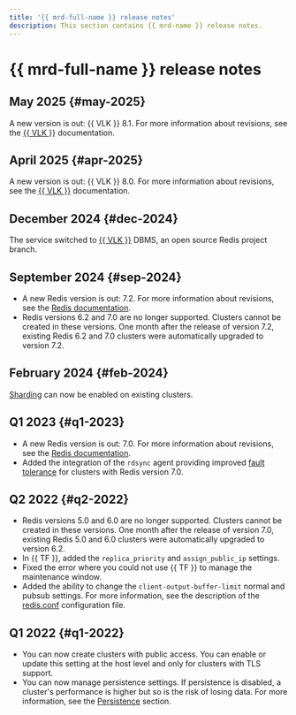 ```yaml
---
title: '{{ mrd-full-name }} release notes'
description: This section contains {{ mrd-name }} release notes.
---
```


# {{ mrd-full-name }} release notes

## May 2025 {#may-2025}

A new version is out: {{ VLK }} 8.1. For more information about revisions, see the [{{ VLK }}](https://github.com/valkey-io/valkey/releases) documentation.

## April 2025 {#apr-2025}

A new version is out: {{ VLK }} 8.0. For more information about revisions, see the [{{ VLK }}](https://github.com/valkey-io/valkey/releases) documentation.

## December 2024 {#dec-2024}

The service switched to [{{ VLK }}](https://valkey.io/) DBMS, an open source Redis project branch.

## September 2024 {#sep-2024}

* A new Redis version is out: 7.2. For more information about revisions, see the [Redis documentation](https://raw.githubusercontent.com/redis/redis/7.2/00-RELEASENOTES).
* Redis versions 6.2 and 7.0 are no longer supported. Clusters cannot be created in these versions. One month after the release of version 7.2, existing Redis 6.2 and 7.0 clusters were automatically upgraded to version 7.2.

## February 2024 {#feb-2024}

[Sharding](./concepts/sharding.md) can now be enabled on existing clusters.

## Q1 2023 {#q1-2023}

* A new Redis version is out: 7.0. For more information about revisions, see the [Redis documentation](https://raw.githubusercontent.com/redis/redis/7.0/00-RELEASENOTES).
* Added the integration of the `rdsync` agent providing improved [fault tolerance](concepts/replication.md#availability) for clusters with Redis version 7.0.

## Q2 2022 {#q2-2022}

* Redis versions 5.0 and 6.0 are no longer supported. Clusters cannot be created in these versions. One month after the release of version 7.0, existing Redis 5.0 and 6.0 clusters were automatically upgraded to version 6.2.
* In {{ TF }}, added the `replica_priority` and `assign_public_ip` settings.
* Fixed the error where you could not use {{ TF }} to manage the maintenance window.
* Added the ability to change the `client-output-buffer-limit` normal and pubsub settings. For more information, see the description of the [redis.conf](https://raw.githubusercontent.com/redis/redis/unstable/redis.conf) configuration file.

## Q1 2022 {#q1-2022}

* You can now create clusters with public access. You can enable or update this setting at the host level and only for clusters with TLS support.
* You can now manage persistence settings. If persistence is disabled, a cluster's performance is higher but so is the risk of losing data. For more information, see the [Persistence](concepts/replication#persistence) section.
